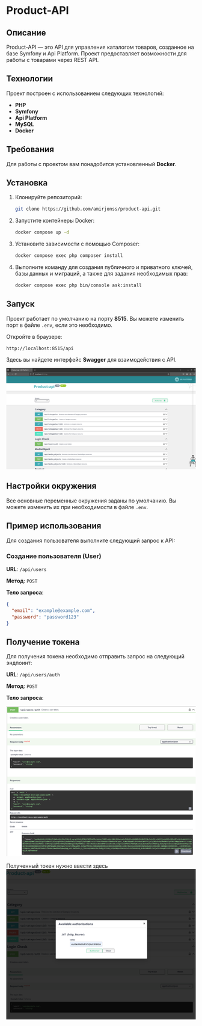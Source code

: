 
# Product-API

## Описание

Product-API — это API для управления каталогом товаров, созданное на базе Symfony и Api Platform. Проект предоставляет возможности для работы с товарами через REST API.

## Технологии

Проект построен с использованием следующих технологий:
- **PHP**
- **Symfony**
- **Api Platform**
- **MySQL**
- **Docker**

## Требования

Для работы с проектом вам понадобится установленный **Docker**.

## Установка

1. Клонируйте репозиторий:

   ```bash
   git clone https://github.com/amirjonss/product-api.git
   ```

2. Запустите контейнеры Docker:

   ```bash
   docker compose up -d
   ```

3. Установите зависимости с помощью Composer:

   ```bash
   docker compose exec php composer install
   ```

4. Выполните команду для создания публичного и приватного ключей, базы данных и миграций, а также для задания необходимых прав:

   ```bash
   docker compose exec php bin/console ask:install
   ```

## Запуск

Проект работает по умолчанию на порту **8515**. Вы можете изменить порт в файле `.env`, если это необходимо.

Откройте в браузере:

```
http://localhost:8515/api
```

Здесь вы найдете интерфейс **Swagger** для взаимодействия с API.

![img.png](img.png)

## Настройки окружения

Все основные переменные окружения заданы по умолчанию. Вы можете изменить их при необходимости в файле `.env`.

## Пример использования

Для создания пользователя выполните следующий запрос к API:

### Создание пользователя (User)

**URL**: `/api/users`

**Метод**: `POST`

**Тело запроса**:

```json
{
  "email": "example@example.com",
  "password": "password123"
}
```
## Получение токена

Для получения токена необходимо отправить запрос на следующий эндпоинт:

**URL**: `/api/users/auth`

**Метод**: `POST`

**Тело запроса**:

![img_2.png](img_2.png)



Полученный токен нужно ввести здесь 
![img_3.png](img_3.png)

